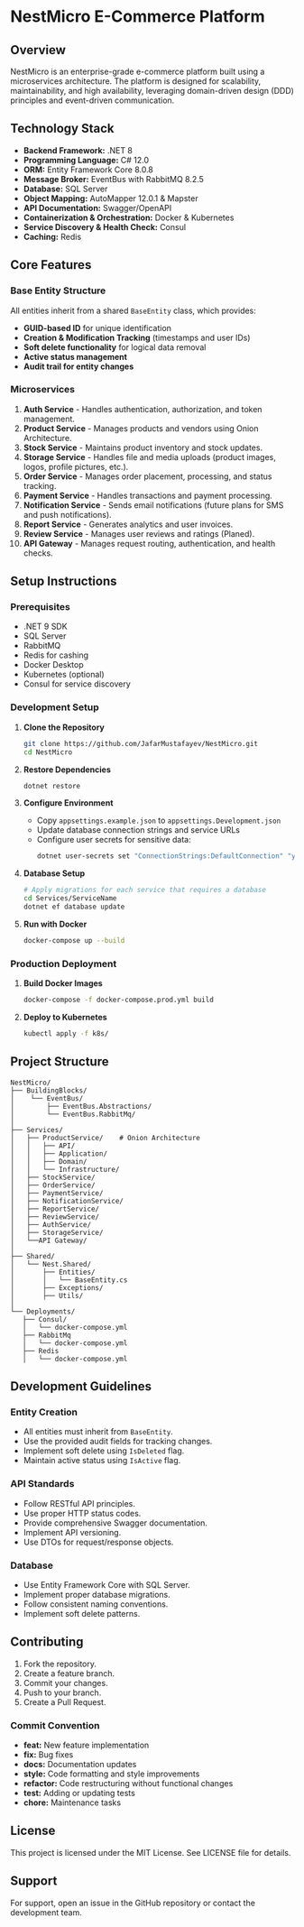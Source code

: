 # NestMicro E-Commerce Platform

## Overview
NestMicro is an enterprise-grade e-commerce platform built using a microservices architecture. The platform is designed for scalability, maintainability, and high availability, leveraging domain-driven design (DDD) principles and event-driven communication.

## Technology Stack

- **Backend Framework:** .NET 8
- **Programming Language:** C# 12.0
- **ORM:** Entity Framework Core 8.0.8
- **Message Broker:** EventBus with RabbitMQ 8.2.5
- **Database:** SQL Server
- **Object Mapping:** AutoMapper 12.0.1 & Mapster
- **API Documentation:** Swagger/OpenAPI
- **Containerization & Orchestration:** Docker & Kubernetes
- **Service Discovery & Health Check:** Consul
- **Caching:** Redis

## Core Features

### Base Entity Structure
All entities inherit from a shared `BaseEntity` class, which provides:

- **GUID-based ID** for unique identification
- **Creation & Modification Tracking** (timestamps and user IDs)
- **Soft delete functionality** for logical data removal
- **Active status management**
- **Audit trail for entity changes**

### Microservices

1. **Auth Service** - Handles authentication, authorization, and token management.
2. **Product Service** - Manages products and vendors using Onion Architecture.
3. **Stock Service** - Maintains product inventory and stock updates.
4. **Storage Service** - Handles file and media uploads (product images, logos, profile pictures, etc.).
5. **Order Service** - Manages order placement, processing, and status tracking.
6. **Payment Service** - Handles transactions and payment processing.
7. **Notification Service** - Sends email notifications (future plans for SMS and push notifications).
8. **Report Service** - Generates analytics and user invoices.
9. **Review Service** - Manages user reviews and ratings (Planed).
10. **API Gateway** - Manages request routing, authentication, and health checks.

## Setup Instructions

### Prerequisites

- .NET 9 SDK
- SQL Server
- RabbitMQ
- Redis for cashing 
- Docker Desktop
- Kubernetes (optional)
- Consul for service discovery

### Development Setup

1. **Clone the Repository**
   ```bash
   git clone https://github.com/JafarMustafayev/NestMicro.git
   cd NestMicro
   ```

2. **Restore Dependencies**
   ```bash
   dotnet restore
   ```

3. **Configure Environment**
    - Copy `appsettings.example.json` to `appsettings.Development.json`
    - Update database connection strings and service URLs
    - Configure user secrets for sensitive data:
      ```bash
      dotnet user-secrets set "ConnectionStrings:DefaultConnection" "your_connection_string"
      ```

4. **Database Setup**
   ```bash
   # Apply migrations for each service that requires a database
   cd Services/ServiceName
   dotnet ef database update
   ```

5. **Run with Docker**
   ```bash
   docker-compose up --build
   ```

### Production Deployment

1. **Build Docker Images**
   ```bash
   docker-compose -f docker-compose.prod.yml build
   ```

2. **Deploy to Kubernetes**
   ```bash
   kubectl apply -f k8s/
   ```

## Project Structure

```plaintext
NestMicro/
├── BuildingBlocks/
│    └── EventBus/
│        ├── EventBus.Abstractions/
│        └── EventBus.RabbitMq/
│
├── Services/
│   ├── ProductService/    # Onion Architecture
│   │   ├── API/
│   │   ├── Application/
│   │   ├── Domain/
│   │   └── Infrastructure/
│   ├── StockService/
│   ├── OrderService/
│   ├── PaymentService/
│   ├── NotificationService/
│   ├── ReportService/
│   ├── ReviewService/
│   ├── AuthService/
│   ├── StorageService/
│   └──API Gateway/
│ 
├── Shared/
│   └── Nest.Shared/
│       ├── Entities/
│       │   └── BaseEntity.cs
│       ├── Exceptions/
│       ├── Utils/
│ 
└── Deployments/
   ├── Consul/
   │   └── docker-compose.yml
   ├── RabbitMq
   │   └── docker-compose.yml
   ├── Redis
   │   └── docker-compose.yml
```

## Development Guidelines

### Entity Creation

- All entities must inherit from `BaseEntity`.
- Use the provided audit fields for tracking changes.
- Implement soft delete using `IsDeleted` flag.
- Maintain active status using `IsActive` flag.

### API Standards

- Follow RESTful API principles.
- Use proper HTTP status codes.
- Provide comprehensive Swagger documentation.
- Implement API versioning.
- Use DTOs for request/response objects.

### Database

- Use Entity Framework Core with SQL Server.
- Implement proper database migrations.
- Follow consistent naming conventions.
- Implement soft delete patterns.

## Contributing

1. Fork the repository.
2. Create a feature branch.
3. Commit your changes.
4. Push to your branch.
5. Create a Pull Request.

### Commit Convention

- **feat:** New feature implementation
- **fix:** Bug fixes
- **docs:** Documentation updates
- **style:** Code formatting and style improvements
- **refactor:** Code restructuring without functional changes
- **test:** Adding or updating tests
- **chore:** Maintenance tasks

## License

This project is licensed under the MIT License. See LICENSE file for details.

## Support

For support, open an issue in the GitHub repository or contact the development team.

